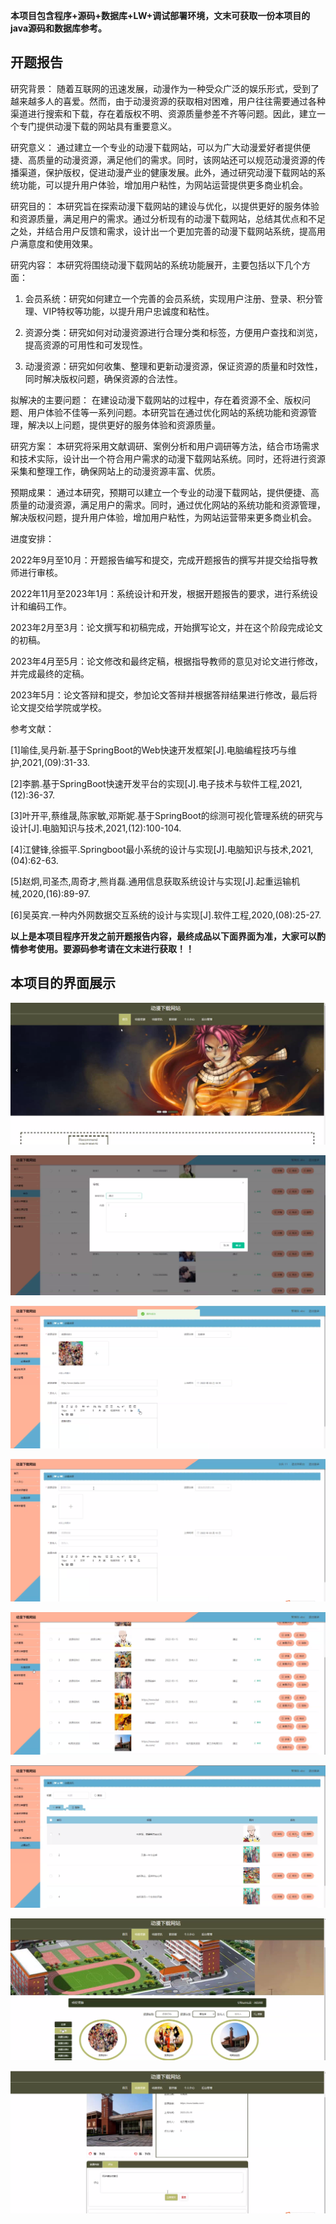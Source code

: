 ****本项目包含程序+源码+数据库+LW+调试部署环境，文末可获取一份本项目的java源码和数据库参考。****

## ******开题报告******

研究背景：
随着互联网的迅速发展，动漫作为一种受众广泛的娱乐形式，受到了越来越多人的喜爱。然而，由于动漫资源的获取相对困难，用户往往需要通过各种渠道进行搜索和下载，存在着版权不明、资源质量参差不齐等问题。因此，建立一个专门提供动漫下载的网站具有重要意义。

研究意义：
通过建立一个专业的动漫下载网站，可以为广大动漫爱好者提供便捷、高质量的动漫资源，满足他们的需求。同时，该网站还可以规范动漫资源的传播渠道，保护版权，促进动漫产业的健康发展。此外，通过研究动漫下载网站的系统功能，可以提升用户体验，增加用户粘性，为网站运营提供更多商业机会。

研究目的：
本研究旨在探索动漫下载网站的建设与优化，以提供更好的服务体验和资源质量，满足用户的需求。通过分析现有的动漫下载网站，总结其优点和不足之处，并结合用户反馈和需求，设计出一个更加完善的动漫下载网站系统，提高用户满意度和使用效果。

研究内容： 本研究将围绕动漫下载网站的系统功能展开，主要包括以下几个方面：

  1. 会员系统：研究如何建立一个完善的会员系统，实现用户注册、登录、积分管理、VIP特权等功能，以提升用户忠诚度和粘性。

  2. 资源分类：研究如何对动漫资源进行合理分类和标签，方便用户查找和浏览，提高资源的可用性和可发现性。

  3. 动漫资源：研究如何收集、整理和更新动漫资源，保证资源的质量和时效性，同时解决版权问题，确保资源的合法性。

拟解决的主要问题：
在建设动漫下载网站的过程中，存在着资源不全、版权问题、用户体验不佳等一系列问题。本研究旨在通过优化网站的系统功能和资源管理，解决以上问题，提供更好的服务体验和资源质量。

研究方案：
本研究将采用文献调研、案例分析和用户调研等方法，结合市场需求和技术实际，设计出一个符合用户需求的动漫下载网站系统。同时，还将进行资源采集和整理工作，确保网站上的动漫资源丰富、优质。

预期成果：
通过本研究，预期可以建立一个专业的动漫下载网站，提供便捷、高质量的动漫资源，满足用户的需求。同时，通过优化网站的系统功能和资源管理，解决版权问题，提升用户体验，增加用户粘性，为网站运营带来更多商业机会。

进度安排：

2022年9月至10月：开题报告编写和提交，完成开题报告的撰写并提交给指导教师进行审核。

2022年11月至2023年1月：系统设计和开发，根据开题报告的要求，进行系统设计和编码工作。

2023年2月至3月：论文撰写和初稿完成，开始撰写论文，并在这个阶段完成论文的初稿。

2023年4月至5月：论文修改和最终定稿，根据指导教师的意见对论文进行修改，并完成最终的定稿。

2023年5月：论文答辩和提交，参加论文答辩并根据答辩结果进行修改，最后将论文提交给学院或学校。

参考文献：

[1]喻佳,吴丹新.基于SpringBoot的Web快速开发框架[J].电脑编程技巧与维护,2021,(09):31-33.

[2]李鹏.基于SpringBoot快速开发平台的实现[J].电子技术与软件工程,2021,(12):36-37.

[3]叶开平,蔡维晟,陈家敏,邓斯妮.基于SpringBoot的综测可视化管理系统的研究与设计[J].电脑知识与技术,2021,(12):100-104.

[4]江健锋,徐振平.Springboot最小系统的设计与实现[J].电脑知识与技术,2021,(04):62-63.

[5]赵炯,司圣杰,周奇才,熊肖磊.通用信息获取系统设计与实现[J].起重运输机械,2020,(16):89-97.

[6]吴英宾.一种内外网数据交互系统的设计与实现[J].软件工程,2020,(08):25-27.

****以上是本项目程序开发之前开题报告内容，最终成品以下面界面为准，大家可以酌情参考使用。要源码参考请在文末进行获取！！****

## ******本项目的界面展示******

![](./res/8f33f3b7007647748efb58cd9ce98e5c.png)

![](./res/a2cb90b54ac04b68892a075c120703cb.png)

![](./res/b51a7a855028490f822f6fd2a781fdff.png)

![](./res/966e1c019a324aaca3bc7254e616b4fb.png)

![](./res/c8947135e70f463d80c656c5ff74a02e.png)

![](./res/c9813f52de4047f6bf6528b329b12779.png)

![](./res/d5ae9cb2c36f46a38dacaa4c4694f9d5.png)

![](./res/09be1779c81e4ce485439d4c7661a301.png)

